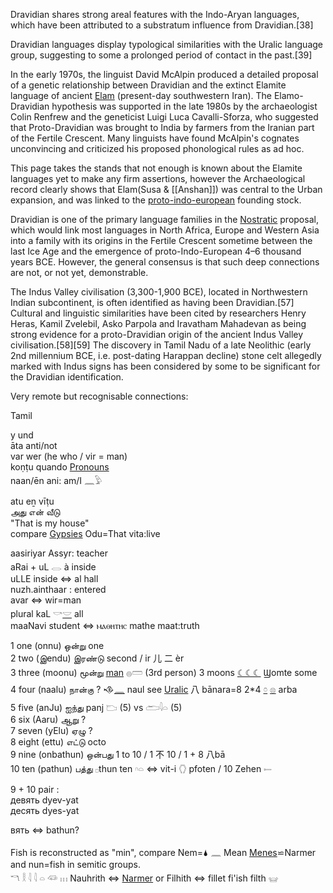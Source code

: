 Dravidian shares strong areal features with the Indo-Aryan languages, which have been attributed to a substratum influence from Dravidian.[38]  

Dravidian languages display typological similarities with the Uralic language group, suggesting to some a prolonged period of contact in the past.[39]  



In the early 1970s, the linguist David McAlpin produced a detailed proposal of a genetic relationship between Dravidian and the extinct Elamite language of ancient [Elam](Elam) (present-day southwestern Iran). The Elamo-Dravidian hypothesis was supported in the late 1980s by the archaeologist Colin Renfrew and the geneticist Luigi Luca Cavalli-Sforza, who suggested that Proto-Dravidian was brought to India by farmers from the Iranian part of the Fertile Crescent. Many linguists have found McAlpin's cognates unconvincing and criticized his proposed phonological rules as ad hoc. 

This page takes the stands that not enough is known about the Elamite languages yet to make any firm assertions, however the Archaeological record clearly shows that Elam(Susa & [[Anshan]]) was central to the Urban expansion, and was linked to the [proto-indo-european](PIE) founding stock.

Dravidian is one of the primary language families in the [Nostratic](Nostratic) proposal, which would link most languages in North Africa, Europe and Western Asia into a family with its origins in the Fertile Crescent sometime between the last Ice Age and the emergence of proto-Indo-European 4–6 thousand years BCE. However, the general consensus is that such deep connections are not, or not yet, demonstrable.  

The Indus Valley civilisation (3,300-1,900 BCE), located in Northwestern Indian subcontinent, is often identified as having been Dravidian.[57] Cultural and linguistic similarities have been cited by researchers Henry Heras, Kamil Zvelebil, Asko Parpola and Iravatham Mahadevan as being strong evidence for a proto-Dravidian origin of the ancient Indus Valley civilisation.[58][59] The discovery in Tamil Nadu of a late Neolithic (early 2nd millennium BCE, i.e. post-dating Harappan decline) stone celt allegedly marked with Indus signs has been considered by some to be significant for the Dravidian identification.  

Very remote but recognisable connections:  

Tamil  

y und  
āta anti/not  
var wer (he who / vir = man)  
koṇṭu quando [Pronouns](Pronouns)  
naan/ēn ani: am/I 𓈖𓅱  

atu eṉ vīṭu  
அது என் வீடு  
"That is my house"  
compare [Gypsies](Gypsies) Odu=That vita:live  

aasiriyar Assyr: teacher  
aRai + uL  𓂋 à inside  
uLLE 	inside ⇔ al hall  
nuzh.ainthaar : entered  
avar ⇔ wir=man  
plural kaL 𓎡[𓎟](𓎟) all  
maaNavi 	student ⇔ ⲙⲁⲑⲏⲧⲏⲥ mathe maat:truth  


1 one (onnu) ஒன்று  one  
2 two (இendu) இரண்டு second / ir 儿 二 èr  
3 three (moonu) மூன்று [man](Menge) 𓐍𓏠 (3rd person) 3 moons [☾☾☾](☾☾☾) Ϣomte some  
4 four (naalu) நான்கு  ? 𒈾[𓈖](𓈖) naul see [Uralic](Uralic)    八 bānara=8 2*4 [𓏌](𓏌) [𓊖](𓊖) arba  
5 five (anJu) ஐந்து panj 𓂬 (5) vs 𓂧𓇋𓏏 (5)  
6 six (Aaru) ஆறு ?  
7 seven (yElu) ஏழு ?  
8 eight (ettu) எட்டு  octo  
9 nine (onbathun) ஒன்பது  1 to 10 / 1 不 10 / 1 + 8 八bā  
10 ten (pathun) பத்து  𓊪thun ten   𓎆𓏏  ⇔ vit-i 𓂘 pfoten / 10 Zehen 𓍿  

9 + 10 pair :  
девять dyev-yat  
десять dyes-yat  

вять ⇔ bathun?  

Fish is reconstructed as "min", compare Nem=🌢 𓈖 Mean [Menes](Menes)⋍Narmer and nun=fish in semitic groups.  
𓎔 𓎛 𓇋 𓇋 𓏏 𓆛 𓏥 Nauhrith ⇔ [Narmer](Narmer)  or Filhith ⇔ fillet fi'ish filth 𓊠  

